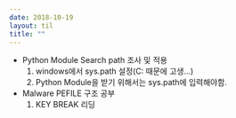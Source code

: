 ```yaml
---
date: 2018-10-19
layout: til
title: ""
---
```


* Python Module Search path 조사 및 적용
  1. windows에서 sys.path 설정(C: 때문에 고생...)
  2. Python Module을 받기 위해서는 sys.path에 입력해야함.
* Malware PEFILE 구조 공부
  1. KEY BREAK 리딩